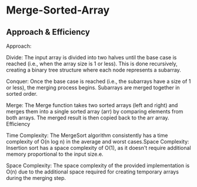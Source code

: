 # Merge-Sorted-Array

## Approach & Efficiency
Approach:

Divide: The input array is divided into two halves until the base case is reached (i.e., when the array size is 1 or less).
This is done recursively, creating a binary tree structure where each node represents a subarray.

Conquer: Once the base case is reached (i.e., the subarrays have a size of 1 or less), the merging process begins. Subarrays are merged together in sorted order.

Merge: The Merge function takes two sorted arrays (left and right) and merges them into a single sorted array (arr) by comparing elements from both arrays. The merged result is then copied back to the arr array.
Efficiency

Time Complexity: The MergeSort algorithm consistently has a time complexity of O(n log n) in the average and worst cases.Space Complexity: Insertion sort has a space complexity of O(1), as it doesn't require additional memory proportional to the input size.e.

Space Complexity: The space complexity of the provided implementation is O(n) due to the additional space required for creating temporary arrays during the merging step. 